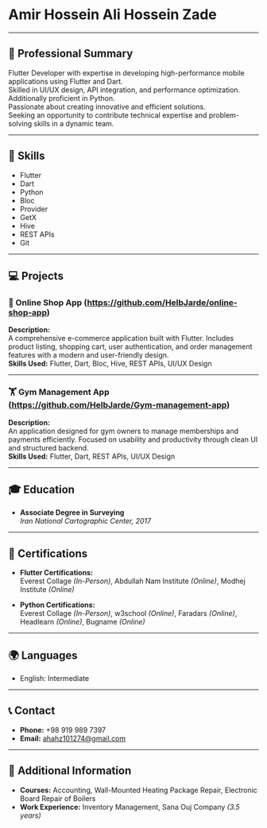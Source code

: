 # Amir Hossein Ali Hossein Zade

---

## 💼 Professional Summary

Flutter Developer with expertise in developing high-performance mobile applications using Flutter and Dart.  
Skilled in UI/UX design, API integration, and performance optimization.  
Additionally proficient in Python.  
Passionate about creating innovative and efficient solutions.  
Seeking an opportunity to contribute technical expertise and problem-solving skills in a dynamic team.

---

## 🧠 Skills

- Flutter  
- Dart  
- Python  
- Bloc  
- Provider  
- GetX  
- Hive  
- REST APIs  
- Git    

---

## 💻 Projects

### 🛒 Online Shop App (https://github.com/HelbJarde/online-shop-app)
**Description:**  
A comprehensive e-commerce application built with Flutter. Includes product listing, shopping cart, user authentication, and order management features with a modern and user-friendly design.  
**Skills Used:** Flutter, Dart, Bloc, Hive, REST APIs, UI/UX Design

---

### 🏋️ Gym Management App (https://github.com/HelbJarde/Gym-management-app)
**Description:**  
An application designed for gym owners to manage memberships and payments efficiently. Focused on usability and productivity through clean UI and structured backend.  
**Skills Used:** Flutter, Dart, REST APIs, UI/UX Design

---

## 🎓 Education

- **Associate Degree in Surveying**  
  *Iran National Cartographic Center, 2017*

---

## 📜 Certifications

- **Flutter Certifications:**  
  Everest Collage *(In-Person)*, Abdullah Nam Institute *(Online)*, Modhej Institute *(Online)*

- **Python Certifications:**  
  Everest Collage *(In-Person)*, w3school *(Online)*, Faradars *(Online)*, Headlearn *(Online)*, Bugname *(Online)*

---

## 🌍 Languages

- English: Intermediate

---

## 📞 Contact

- **Phone:** +98 919 989 7397  
- **Email:** ahahz101274@gmail.com  

---

## 🔧 Additional Information

- **Courses:** Accounting, Wall-Mounted Heating Package Repair, Electronic Board Repair of Boilers  
- **Work Experience:** Inventory Management, Sana Ouj Company *(3.5 years)*
